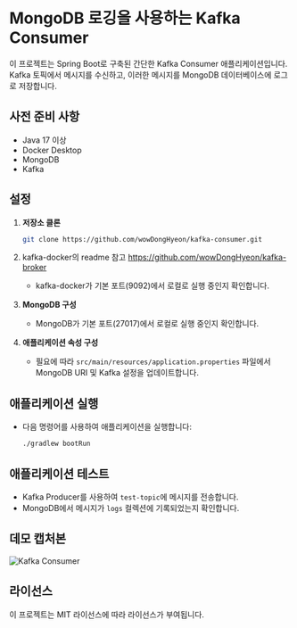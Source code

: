 # MongoDB 로깅을 사용하는 Kafka Consumer

이 프로젝트는 Spring Boot로 구축된 간단한 Kafka Consumer 애플리케이션입니다. Kafka 토픽에서 메시지를 수신하고, 이러한 메시지를 MongoDB 데이터베이스에 로그로 저장합니다.

## 사전 준비 사항

- Java 17 이상
- Docker Desktop
- MongoDB
- Kafka

## 설정

1. **저장소 클론**
   ```bash
   git clone https://github.com/wowDongHyeon/kafka-consumer.git
   ```

2. kafka-docker의 readme 참고
   https://github.com/wowDongHyeon/kafka-broker

   - kafka-docker가 기본 포트(9092)에서 로컬로 실행 중인지 확인합니다.

3. **MongoDB 구성**
   - MongoDB가 기본 포트(27017)에서 로컬로 실행 중인지 확인합니다.

4. **애플리케이션 속성 구성**
   - 필요에 따라 `src/main/resources/application.properties` 파일에서 MongoDB URI 및 Kafka 설정을 업데이트합니다.

## 애플리케이션 실행

- 다음 명령어를 사용하여 애플리케이션을 실행합니다:
  ```bash
  ./gradlew bootRun
  ```

## 애플리케이션 테스트

- Kafka Producer를 사용하여 `test-topic`에 메시지를 전송합니다.
- MongoDB에서 메시지가 `logs` 컬렉션에 기록되었는지 확인합니다.

## 데모 캡처본

![Kafka Consumer](https://github.com/user-attachments/assets/4b3e8bb3-5ee0-4d94-b6b8-f84caa8eaf8e)

## 라이선스

이 프로젝트는 MIT 라이선스에 따라 라이선스가 부여됩니다. 